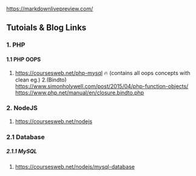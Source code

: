 https://markdownlivepreview.com/

## Tutoials & Blog Links


### 1. PHP

#### 1.1 PHP OOPS

1. https://coursesweb.net/php-mysql  🔥 (contains all oops concepts with clean eg.)
2.(Bindto) https://www.simonholywell.com/post/2015/04/php-function-objects/  
https://www.php.net/manual/en/closure.bindto.php
    
    

### 2. NodeJS

1. https://coursesweb.net/nodejs  

### 2.1 Database


##### 2.1.1 MySQL
1. https://coursesweb.net/nodejs/mysql-database  
